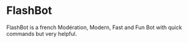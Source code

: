 # FlashBot
FlashBot is a french Modération, Modern, Fast and Fun Bot with quick commands but very helpful.

